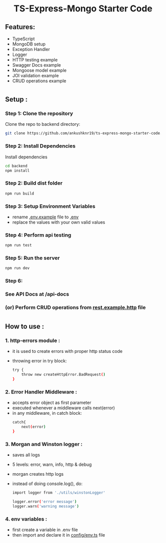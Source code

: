 <h1 align="center"> TS-Express-Mongo Starter Code </h1>

## Features:

-  TypeScript
-  MongoDB setup
-  Exception Handler
-  Logger
-  HTTP testing example
-  Swagger Docs example
-  Mongoose model example
-  JOI validation example
-  CRUD operations example

#

## Setup :

### Step 1: Clone the repository

Clone the repo to backend directory:

```sh
git clone https://github.com/ankushknr19/ts-express-mongo-starter-code.git backend
```

### Step 2: Install Dependencies

Install dependencies

```sh
cd backend
npm install
```

### Step 2: Build dist folder

```sh
npm run build
```

### Step 3: Setup Environment Variables

-  rename [.env.example](./backend/.env.example) file to [.env](/)
-  replace the values with your own valid values

### Step 4: Perform api testing

```sh
npm run test
```

### Step 5: Run the server

```sh
npm run dev
```

### Step 6:

### See API Docs at <a> /api-docs </a>

### (or) Perform CRUD operations from [rest.example.http](./backend/rest.example.http.http) file

#

## How to use :

### 1. http-errors module :

-  it is used to create errors with proper http status code
-  throwing error in try block:

   ```sh
   try {
       throw new createHttpError.BadRequest()
   }

   ```

### 2. Error Handler Middleware :

-  accepts error object as first parameter
-  executed whenever a middleware calls next(error)
-  in any middleware, in catch block:
   ```sh
   catch{
       next(error)
   }
   ```

### 3. Morgan and Winston logger :

-  saves all logs
-  5 levels: error, warn, info, http & debug
-  morgan creates http logs
-  instead of doing console.log(), do:

   ```sh
   import logger from './utils/winstonLogger'

   logger.error('error message')
   logger.warn('warning message')
   ```

### 4. env variables :

-  first create a variable in .env file
-  then import and declare it in [config/env.ts](./backend/src/config/env.ts) file

#
